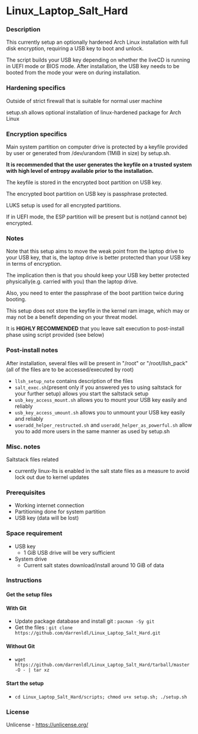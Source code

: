 # Linux_Laptop_Salt_Hard

### Description
This currently setup an optionally hardened Arch Linux installation with full disk encryption, requiring a USB key to boot and unlock.

The script builds your USB key depending on whether the liveCD is running in UEFI mode or BIOS mode. After installation, the USB key needs to be booted from the mode your were on during installation.

### Hardening specifics
Outside of strict firewall that is suitable for normal user machine

setup.sh allows optional installation of linux-hardened package for Arch Linux

### Encryption specifics
Main system partition on computer drive is protected by a keyfile provided by user or generated from /dev/urandom (1MiB in size) by setup.sh.

**It is recommended that the user generates the keyfile on a trusted system with high level of entropy available prior to the installation.**

The keyfile is stored in the encrypted boot partition on USB key.

The encrypted boot partition on USB key is passphrase protected.

LUKS setup is used for all encrypted partitions.

If in UEFI mode, the ESP partition will be present but is not(and cannot be) encrypted.

### Notes
Note that this setup aims to move the weak point from the laptop drive to your USB key, that is, the laptop drive is better protected than your USB key in terms of encryption.

The implication then is that you should keep your USB key better protected physically(e.g. carried with you) than the laptop drive.

Also, you need to enter the passphrase of the boot partition twice during booting.

This setup does not store the keyfile in the kernel ram image, which may or may not be a benefit depending on your threat model.

It is **HIGHLY RECOMMENDED** that you leave salt execution to post-install phase using script provided (see below)

### Post-install notes
After installation, several files will be present in "/root" or "/root/llsh\_pack" (all of the files are to be accessed/executed by root)
  - `llsh_setup_note` contains description of the files
  - `salt_exec.sh`(present only if you answered yes to using saltstack for your further setup) allows you start the saltstack setup
  - `usb_key_access_mount.sh` allows you to mount your USB key easily and reliably
  - `usb_key_access_umount.sh` allows you to unmount your USB key easily and reliably
  - `useradd_helper_restructed.sh` and `useradd_helper_as_powerful.sh` allow you to add more users in the same manner as used by setup.sh

### Misc. notes
Saltstack files related
  - currently linux-lts is enabled in the salt state files as a measure to avoid lock out due to kernel updates

### Prerequisites
  - Working internet connection
  - Partitioning done for system partition
  - USB key (data will be lost)

### Space requirement
  - USB key
    - 1 GiB USB drive will be very sufficient
  - System drive
    - Current salt states download/install around 10 GiB of data

### Instructions
#### Get the setup files
#### With Git
  - Update package database and install git : `pacman -Sy git`
  - Get the files : `git clone https://github.com/darrenldl/Linux_Laptop_Salt_Hard.git`

#### Without Git
  - `wget https://github.com/darrenldl/Linux_Laptop_Salt_Hard/tarball/master -O - | tar xz`

#### Start the setup
  - `cd Linux_Laptop_Salt_Hard/scripts; chmod u+x setup.sh; ./setup.sh`

### License
Unlicense - https://unlicense.org/

